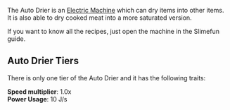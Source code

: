 The Auto Drier is an [Electric Machine](https://github.com/Slimefun/Slimefun4/wiki/Electric-Machines) which can dry items into other items.  
It is also able to dry cooked meat into a more saturated version.

If you want to know all the recipes, just open the machine in the Slimefun guide.

## Auto Drier Tiers

There is only one tier of the Auto Drier and it has the following traits:  

**Speed multiplier**: 1.0x  
**Power Usage**: 10 J/s  